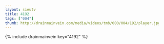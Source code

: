 ```yaml
--- 
layout: sieutv
title: 4192
tags: ["004"]
thumb: http://drainmainvein.com/media/videos/tmb/000/004/192/player.jpg
---
```

{% include drainmainvein key="4192" %} 
